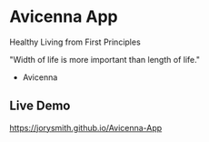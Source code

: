 # Avicenna App
Healthy Living from First Principles

"Width of life is more important than length of life."
- Avicenna

## Live Demo
https://jorysmith.github.io/Avicenna-App
